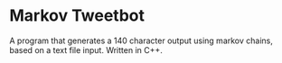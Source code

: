 Markov Tweetbot
===============

A program that generates a 140 character output using markov chains, based on a text file input. Written in C++.
